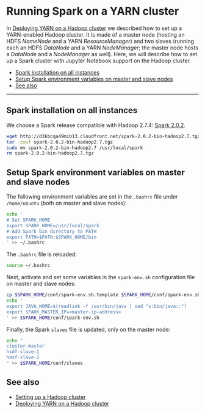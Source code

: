 # Running Spark on a YARN cluster
In [Deploying YARN on a Hadoop cluster](./yarn-cluster-setup.md) we described how to set up a YARN-enabled Hadoop cluster. It is made of a master node (hosting an HDFS *NameNode* and a YARN *ResourceManager*) and two slaves (running each an HDFS *DataNode* and a YARN *NodeManager*; the master node hosts a *DataNode* and a *NodeManager* as well). Here, we will describe how to set up a Spark cluster with Jupyter Notebook support on the Hadoop cluster.

* [Spark installation on all instances](#spark-installation-on-all-instances)
* [Setup Spark environment variables on master and slave nodes](#setup-spark-environment-variables-on-master-and-slave-nodes)
* [See also](#see-also)

----

## Spark installation on all instances
We choose a Spark release compatible with Hadoop 2.7.4: [Spark 2.0.2](https://spark.apache.org/releases/spark-release-2-0-2.html).

```bash
wget http://d3kbcqa49mib13.cloudfront.net/spark-2.0.2-bin-hadoop2.7.tgz
tar -zxvf spark-2.0.2-bin-hadoop2.7.tgz
sudo mv spark-2.0.2-bin-hadoop2.7 /usr/local/spark
rm spark-2.0.2-bin-hadoop2.7.tgz
```

## Setup Spark environment variables on master and slave nodes
The following environment variables are set in the `.bashrc` file under `/home/ubuntu` (both on master and slave nodes):
```bash
echo '
# Set SPARK_HOME
export SPARK_HOME=/usr/local/spark
# Add Spark bin directory to PATH
export PATH=$PATH:$SPARK_HOME/bin
' >> ~/.bashrc
```

The `.bashrc` file is reloaded:
```bash
source ~/.bashrc
```

Next, activate and set some variables in the `spark-env.sh` configuration file on master and slave nodes:
```bash
cp $SPARK_HOME/conf/spark-env.sh.template $SPARK_HOME/conf/spark-env.sh
echo '
export JAVA_HOME=$(readlink -f /usr/bin/java | sed "s:bin/java::")
export SPARK_MASTER_IP=<master-ip-address>
' >> $SPARK_HOME/conf/spark-env.sh
```

Finally, the Spark `slaves` file is updated, only on the master node:
```bash
echo "
cluster-master
hsdf-slave-1
hdsf-slave-2
" >> $SPARK_HOME/conf/slaves
```

## See also
* [Setting up a Hadoop cluster](./hadoop-cluster-setup.md)
* [Deploying YARN on a Hadoop cluster](./yarn-cluster-setup.md)
